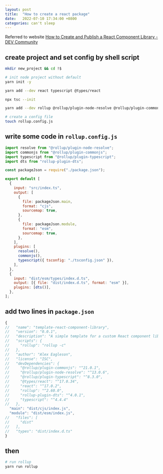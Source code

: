 ```yaml
---
layout: post
title:  "How to create a react package"
date:   2022-07-10 17:34:00 +0800
categories: can't sleep
---
```




Referred to website [How to Create and Publish a React Component Library - DEV Community](https://dev.to/alexeagleson/how-to-create-and-publish-a-react-component-library-2oe)

## create project and set config by shell script
```sh
mkdir new_project && cd !$

# init node project without default
yarn init -y

yarn add --dev react typescript @types/react

npx tsc --init

yarn add --dev rollup @rollup/plugin-node-resolve @rollup/plugin-commonjs rollup-plugin-dts

# create a config file
touch rollup.config.js
```

## write some code in `rollup.config.js`

```js
import resolve from "@rollup/plugin-node-resolve";
import commonjs from "@rollup/plugin-commonjs";
import typescript from "@rollup/plugin-typescript";
import dts from "rollup-plugin-dts";

const packageJson = require("./package.json");

export default [
  {
    input: "src/index.ts",
    output: [
      {
        file: packageJson.main,
        format: "cjs",
        sourcemap: true,
      },
      {
        file: packageJson.module,
        format: "esm",
        sourcemap: true,
      },
    ],
    plugins: [
      resolve(),
      commonjs(),
      typescript({ tsconfig: "./tsconfig.json" }),
    ],
  },
  {
    input: "dist/esm/types/index.d.ts",
    output: [{ file: "dist/index.d.ts", format: "esm" }],
    plugins: [dts()],
  },
];
```

## add two lines in `package.json`
```js
{
//   "name": "template-react-component-library",
//   "version": "0.0.1",
//   "description": "A simple template for a custom React component library",
//   "scripts": {
//     "rollup": "rollup -c"
//   },
//   "author": "Alex Eagleson",
//   "license": "ISC",
//   "devDependencies": {
//     "@rollup/plugin-commonjs": "^21.0.1",
//     "@rollup/plugin-node-resolve": "^13.0.6",
//     "@rollup/plugin-typescript": "^8.3.0",
//     "@types/react": "^17.0.34",
//     "react": "^17.0.2",
//     "rollup": "^2.60.0",
//     "rollup-plugin-dts": "^4.0.1",
//     "typescript": "^4.4.4"
//   },
  "main": "dist/cjs/index.js",
  "module": "dist/esm/index.js",
//   "files": [
//     "dist"
//   ],
//   "types": "dist/index.d.ts"
}
```

## then
```sh
# run rollup
yarn run rollup


```